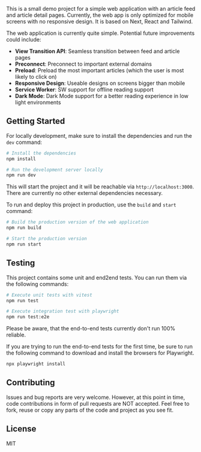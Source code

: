 This is a small demo project for a simple web application with an article feed and article detail pages. Currently, the web app is only optimized for mobile screens with no responsive design. It is based on Next, React and Tailwind.

The web application is currently quite simple. Potential future improvements could include:

* **View Transition API**: Seamless transition between feed and article pages
* **Preconnect**: Preconnect to important external domains
* **Preload**: Preload the most important articles (which the user is most likely to click on)
* **Responsive Design**: Useable designs on screens bigger than mobile
* **Service Worker**: SW support for offline reading support
* **Dark Mode**: Dark Mode support for a better reading experience in low light environments

## Getting Started

For locally development, make sure to install the dependencies and run the `dev` command:

```bash
# Install the dependencies
npm install

# Run the development server locally
npm run dev
```

This will start the project and it will be reachable via `http://localhost:3000`. There are currently no other external dependencies necessary.

To run and deploy this project in production, use the `build` and `start` command:

```bash
# Build the production version of the web application
npm run build

# Start the production version
npm run start
```

## Testing

This project contains some unit and end2end tests. You can run them via the following commands:

```bash
# Execute unit tests with vitest
npm run test

# Execute integration test with playwright
npm run test:e2e
```

Please be aware, that the end-to-end tests currently don't run 100% reliable.

If you are trying to run the end-to-end tests for the first time, be sure to run the following command to download and install the browsers for Playwright.

```bash
npx playwright install
```

## Contributing

Issues and bug reports are very welcome. However, at this point in time, code contributions in form of pull requests are NOT accepted. Feel free to fork, reuse or copy any parts of the code and project as you see fit.

## License

MIT
